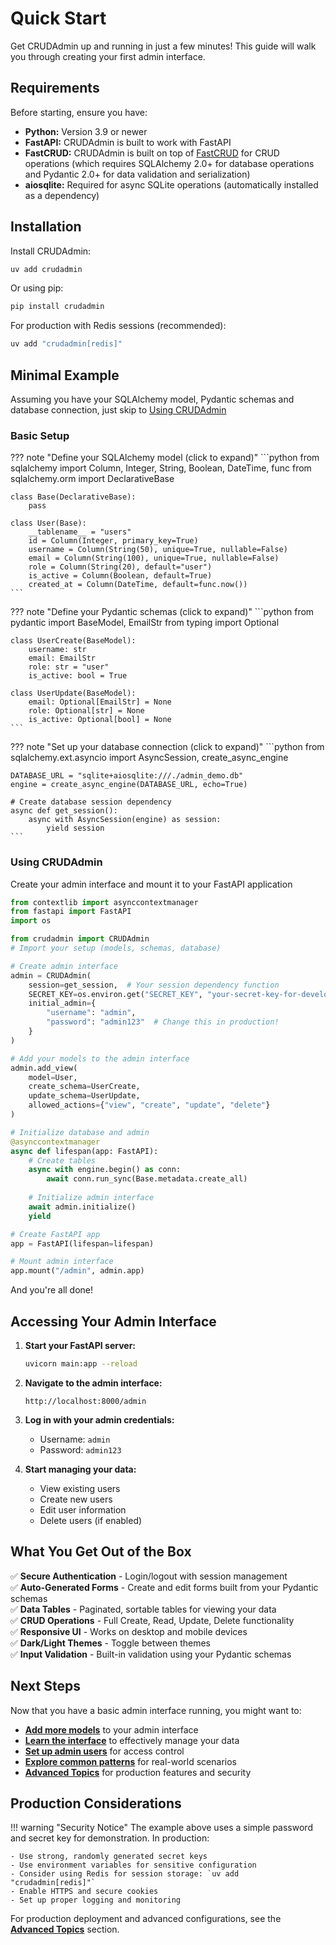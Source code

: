 # Quick Start

Get CRUDAdmin up and running in just a few minutes! This guide will walk you through creating your first admin interface.

## Requirements

Before starting, ensure you have:

* **Python:** Version 3.9 or newer
* **FastAPI:** CRUDAdmin is built to work with FastAPI
* **FastCRUD:** CRUDAdmin is built on top of [FastCRUD](https://github.com/benavlabs/fastcrud) for CRUD operations (which requires SQLAlchemy 2.0+ for database operations and Pydantic 2.0+ for data validation and serialization)
* **aiosqlite:** Required for async SQLite operations (automatically installed as a dependency)

## Installation

Install CRUDAdmin:

```sh
uv add crudadmin
```

Or using pip:

```sh
pip install crudadmin
```

For production with Redis sessions (recommended):

```sh
uv add "crudadmin[redis]"
```

## Minimal Example

Assuming you have your SQLAlchemy model, Pydantic schemas and database connection, just skip to [Using CRUDAdmin](#using-crudadmin)

### Basic Setup

??? note "Define your SQLAlchemy model (click to expand)"
    ```python
    from sqlalchemy import Column, Integer, String, Boolean, DateTime, func
    from sqlalchemy.orm import DeclarativeBase
    
    class Base(DeclarativeBase):
        pass

    class User(Base):
        __tablename__ = "users"
        id = Column(Integer, primary_key=True)
        username = Column(String(50), unique=True, nullable=False)
        email = Column(String(100), unique=True, nullable=False)
        role = Column(String(20), default="user")
        is_active = Column(Boolean, default=True)
        created_at = Column(DateTime, default=func.now())
    ```

??? note "Define your Pydantic schemas (click to expand)"
    ```python
    from pydantic import BaseModel, EmailStr
    from typing import Optional
    
    class UserCreate(BaseModel):
        username: str
        email: EmailStr
        role: str = "user"
        is_active: bool = True

    class UserUpdate(BaseModel):
        email: Optional[EmailStr] = None
        role: Optional[str] = None
        is_active: Optional[bool] = None
    ```

??? note "Set up your database connection (click to expand)"
    ```python
    from sqlalchemy.ext.asyncio import AsyncSession, create_async_engine
    
    DATABASE_URL = "sqlite+aiosqlite:///./admin_demo.db"
    engine = create_async_engine(DATABASE_URL, echo=True)
    
    # Create database session dependency
    async def get_session():
        async with AsyncSession(engine) as session:
            yield session
    ```

### Using CRUDAdmin

Create your admin interface and mount it to your FastAPI application

```python title="main.py"
from contextlib import asynccontextmanager
from fastapi import FastAPI
import os

from crudadmin import CRUDAdmin
# Import your setup (models, schemas, database)

# Create admin interface
admin = CRUDAdmin(
    session=get_session,  # Your session dependency function
    SECRET_KEY=os.environ.get("SECRET_KEY", "your-secret-key-for-development"),
    initial_admin={
        "username": "admin",
        "password": "admin123"  # Change this in production!
    }
)

# Add your models to the admin interface
admin.add_view(
    model=User,
    create_schema=UserCreate,
    update_schema=UserUpdate,
    allowed_actions={"view", "create", "update", "delete"}
)

# Initialize database and admin
@asynccontextmanager
async def lifespan(app: FastAPI):
    # Create tables
    async with engine.begin() as conn:
        await conn.run_sync(Base.metadata.create_all)
    
    # Initialize admin interface
    await admin.initialize()
    yield

# Create FastAPI app
app = FastAPI(lifespan=lifespan)

# Mount admin interface
app.mount("/admin", admin.app)
```

And you're all done! 

## Accessing Your Admin Interface

1. **Start your FastAPI server:**
    ```bash
    uvicorn main:app --reload
    ```

2. **Navigate to the admin interface:**
    ```
    http://localhost:8000/admin
    ```

3. **Log in with your admin credentials:**
    - Username: `admin`
    - Password: `admin123`

4. **Start managing your data:**
    - View existing users
    - Create new users  
    - Edit user information
    - Delete users (if enabled)

## What You Get Out of the Box

✅ **Secure Authentication** - Login/logout with session management  
✅ **Auto-Generated Forms** - Create and edit forms built from your Pydantic schemas  
✅ **Data Tables** - Paginated, sortable tables for viewing your data  
✅ **CRUD Operations** - Full Create, Read, Update, Delete functionality  
✅ **Responsive UI** - Works on desktop and mobile devices  
✅ **Dark/Light Themes** - Toggle between themes  
✅ **Input Validation** - Built-in validation using your Pydantic schemas  

## Next Steps

Now that you have a basic admin interface running, you might want to:

- **[Add more models](usage/adding-models.md)** to your admin interface
- **[Learn the interface](usage/interface.md)** to effectively manage your data
- **[Set up admin users](usage/admin-users.md)** for access control
- **[Explore common patterns](usage/common-patterns.md)** for real-world scenarios
- **[Advanced Topics](advanced/overview.md)** for production features and security

## Production Considerations

!!! warning "Security Notice"
    The example above uses a simple password and secret key for demonstration. In production:
    
    - Use strong, randomly generated secret keys
    - Use environment variables for sensitive configuration
    - Consider using Redis for session storage: `uv add "crudadmin[redis]"`
    - Enable HTTPS and secure cookies
    - Set up proper logging and monitoring

For production deployment and advanced configurations, see the **[Advanced Topics](advanced/overview.md)** section.